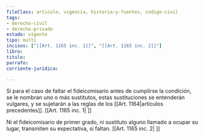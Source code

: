 ```yaml
---
fileClass: articulo, vigencia, historia-y-fuentes, codigo-civil
tags:
- derecho-civil
- derecho-privado
estado: vigente
tipo: multi
incisos: ["[[Art. 1165 inc. 1]]", "[[Art. 1165 inc. 2]]"]
libro:
titulo:
parrafo:
corriente-juridica:

---
```

Si para el caso de faltar el fideicomisario antes de cumplirse la condición, se le nombran uno o más sustitutos, estas sustituciones se entenderán vulgares, y se sujetarán a las reglas de los [[Art. 1164|artículos precedentes]]. [[Art. 1165 inc. 1| ]]

Ni el fideicomisario de primer grado, ni sustituto alguno llamado a ocupar su lugar, transmiten su expectativa, si faltan. [[Art. 1165 inc. 2| ]]